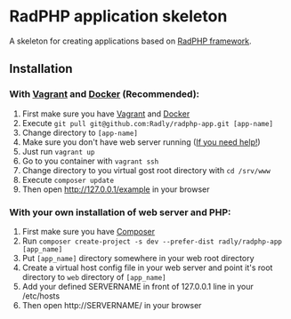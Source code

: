 # RadPHP application skeleton
A skeleton for creating applications based on [RadPHP framework](https://github.com/Radly/radphp).


## Installation

### With [Vagrant](http://docs.vagrantup.com/v2/installation/) and [Docker](https://docs.docker.com/installation/) (Recommended):
1. First make sure you have [Vagrant](http://docs.vagrantup.com/v2/installation/) and [Docker](https://docs.docker.com/installation/)
2. Execute `git pull git@github.com:Radly/radphp-app.git [app-name]`
3. Change directory to `[app-name]`
4. Make sure you don't have web server running ([If you need help!](http://unix.stackexchange.com/a/139019/7099))
5. Just run `vagrant up`
6. Go to you container with `vagrant ssh`
7. Change directory to you virtual gost root directory with `cd /srv/www`
8. Execute `composer update`
9. Then open http://127.0.0.1/example in your browser

### With your own installation of web server and PHP:
1. First make sure you have [Composer](http://getcomposer.org/doc/00-intro.m)
2. Run `composer create-project -s dev --prefer-dist radly/radphp-app [app_name]`
3. Put `[app_name]` directory somewhere in your web root directory
4. Create a virtual host config file in your web server and point it's root directory to `web` directory of `[app_name]`
5. Add your defined SERVERNAME in front of 127.0.0.1 line in your /etc/hosts
6. Then open http://SERVERNAME/ in your browser
